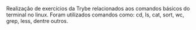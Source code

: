 Realização de exercícios da Trybe relacionados aos comandos básicos do terminal no linux.
Foram utilizados comandos como: cd, ls, cat, sort, wc, grep, less, dentre outros.